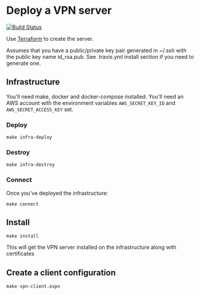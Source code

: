 # Deploy a VPN server

[![Build Status](https://travis-ci.com/leonyork/aws-openvpn.svg?branch=master)](https://travis-ci.com/leonyork/aws-openvpn)

Use [Terraform](https://www.terraform.io/) to create the server.

Assumes that you have a public/private key pair generated in ~/.ssh with the public key name id_rsa.pub. See .travis.yml install section if you need to generate one.

## Infrastructure

You'll need make, docker and docker-compose installed. You'll need an AWS account with the environment variables ```AWS_SECRET_KEY_ID``` and ```AWS_SECRET_ACCESS_KEY``` set.

### Deploy

```make infra-deploy```

### Destroy

```make infra-destroy```

### Connect

Once you've deployed the infrastructure:

```make connect```

## Install

```make install```

This will get the VPN server installed on the infrastructure along with certificates

## Create a client configuration

```make vpn-client.ovpn```